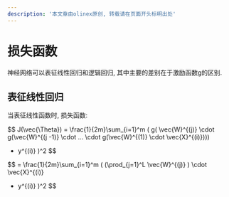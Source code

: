```yaml
---
description: '本文章由olinex原创, 转载请在页面开头标明出处'
---
```


# 损失函数

神经网络可以表征线性回归和逻辑回归, 其中主要的差别在于激励函数g的区别. 

## 表征线性回归

当表征线性函数时, 损失函数:

$$
J(\vec{\Theta}) = 
\frac{1}{2m}\sum_{i=1}^m
(
g(
\vec{W}^{(j)} \cdot
g(\vec{W}^{(j -1)} \cdot
... \cdot
g(\vec{W}^{(1)} \cdot 
\vec{X}^{(i)}))) 
- y^{(i)}
)^2
$$

$$
= \frac{1}{2m}\sum_{i=1}^m
(
(\prod_{j=1}^L \vec{W}^{(j)} ) \cdot
\vec{X}^{(i)}
- y^{(i)}
)^2
$$



